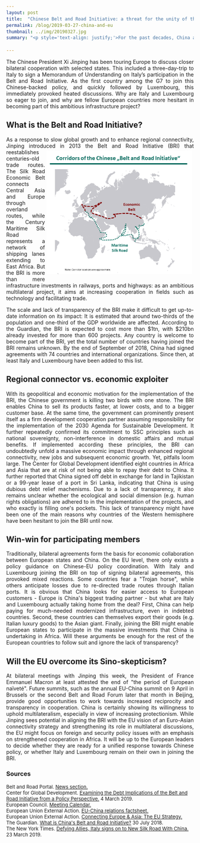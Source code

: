 ```yaml
---
layout: post
title:  "Chinese Belt and Road Initiative: a threat for the unity of the EU?"
permalink: /blog/2019-03-27-china-and-eu
thumbnail: ../img/20190327.jpg
summary: "<p style='text-align: justify;'>For the past decades, China and European States mostly signed bilateral trade agreements. This week, Italy went one step further: as the first G7 country, it joined the Chinese “Belt and Road Initiative”. What exactly is this initiative and what does Italy's accession mean for the unity of the EU?</p>"

---
```


<p style='text-align: justify;'>The Chinese President Xi Jinping has been touring Europe to discuss closer bilateral cooperation with selected states. This included a three-day-trip to Italy to sign a Memorandum of Understanding on Italy’s participation in the Belt and Road Initiative. As the first country among the G7 to join this Chinese-backed policy, and quickly followed by Luxembourg, this immediately provoked heated discussions. Why are Italy and Luxembourg so eager to join, and why are fellow European countries more hesitant in becoming part of this ambitious infrastructure project?</p>

## What is the Belt and Road Initiative?

<p style='text-align: justify;'>As a response to slow global growth and to enhance regional connectivity, Jinping introduced in 2013 the Belt and Road Initiative (BRI) <img alt="BRI" style="float: right" src="../assets/BRI.png" width="390" hspace="5  " vspace="5"/> that reestablishes centuries-old trade routes. The Silk Road Economic Belt connects Central Asia and Europe through overland routes, while the Century Maritime Silk Road represents a network of shipping lanes extending to East Africa. But the BRI is more than mere infrastructure investments in railways, ports and highways: as an ambitious multilateral project, it aims at increasing cooperation in fields such as technology and facilitating trade.</p>

<p style='text-align: justify;'>The scale and lack of transparency of the BRI make it difficult to get up-to-date information on its impact: It is estimated that around two-thirds of the population and one-third of the GDP worldwide are affected. According to the Guardian, the BRI is expected to cost more than $1tn, with $210bn already invested for more than 600 projects. Any country is welcome to become part of the BRI, yet the total number of countries having joined the BRI remains unknown. By the end of September of 2018, China had signed agreements with 74 countries and international organizations. Since then, at least Italy and Luxembourg have been added to this list.</p>

## Regional connector vs. economic exploiter

<p style='text-align: justify;'>With its geopolitical and economic motivation for the implementation of the BRI, the Chinese government is killing two birds with one stone. The BRI enables China to sell its products faster, at lower costs, and to a bigger customer base. At the same time, the government can prominently present itself as a firm development cooperation partner assuming responsibility for the implementation of the 2030 Agenda for Sustainable Development. It further repeatedly confirmed its commitment to SSC principles such as national sovereignty, non-interference in domestic affairs and mutual benefits. If implemented according these principles, the BRI can undoubtedly unfold a massive economic impact through enhanced regional connectivity, new jobs and subsequent economic growth. Yet, pitfalls loom large. The Center for Global Development identified eight countries in Africa and Asia that are at risk of not being able to repay their debt to China. It further reported that China signed off debt in exchange for land in Tajikistan or a 99-year lease of a port in Sri Lanka, indicating that China is using dubious debt relief machenisms. Due to a lack of transparency, it also remains unclear whether the ecological and social dimension (e.g. human rights obligations) are adhered to in the implementation of the projects, and who exactly is filling one's pockets. This lack of transparency might have been one of the main reasons why countries of the Western hemisphere have been hesitant to join the BRI until now.</p>

<!--This month, Vice-Premier Hu Chunhua for instance attended the  and reiterated that China would continue to stick to the rules of the game? But Northern European countries are more hesitant, rules of obligation,-->

## Win-win for participating members

<p style='text-align: justify;'>Traditionally, bilateral agreements form the basis for economic collaboration between European states and China. On the EU level, there only exists a policy guidance on Chinese-EU policy coordination. With Italy and Luxembourg joining the BRI on top of signing bilateral agreements, this provoked mixed reactions. Some countries fear a "Trojan horse", while others anticipate losses due to re-directed trade routes through Italian ports. It is obvious that China looks for easier access to European customers - Europe is China's biggest trading partner - but what are Italy and Luxembourg actually taking home from the deal? First, China can help paying for much-needed modernized infrastructure, even in indebted countries. Second, these countries can themselves export their goods (e.g. Italian luxury goods) to the Asian giant. Finally, joining the BRI might enable European states to participate in the massive investments that China is undertaking in Africa. Will these arguments be enough for the rest of the European countries to follow suit and ignore the lack of transparency?</p>

## Will the EU overcome its Sino-skepticism?

<p style='text-align: justify;'>At bilateral meetings with Jinping this week, the President of France Emmanuel Macron at least attested the end of "the period of European naïveté". Future summits, such as the annual EU-China summit on 9 April in Brussels or the second Belt and Road Forum later that month in Beijing, provide good opportunities to work towards increased reciprocity and transparency in cooperation. China is certainly showing its willingness to uphold multilateralism, especially in view of increasing protectionism. While Jinping sees potential in aligning the BRI with the EU vision of an Euro-Asian connectivity strategy and strengthening its role in multilateral discussions, the EU might focus on foreign and security policy issues with an emphasis on strengthened cooperation in Africa. It will be up to the European leaders to decide whether they are ready for a unified response towards Chinese policy, or whether Italy and Luxembourg remain on their own in joining the BRI.</p>


<!--The ambitious Chinese infrastructure plans are globally known and sometimes referred to as an imperialist approach.
After having visited Italy and with strong commitment to strengthen their China-European Union (EU) relations, -->

### Sources

<font size="-1">

<div>Belt and Road Portal. <a href="https://eng.yidaiyilu.gov.cn/dsjym.htm" target="\_blank"><u>News section.</u></a></div>

<div>Center for Global Development. <a href="https://www.cgdev.org/publication/examining-debt-implications-belt-and-road-initiative-a-policy-perspective" target="\_blank"><u>Examining the Debt Implications of the Belt and Road Initiative from a Policy Perspective.</u></a> 4 March 2019.</div>

<div>European Council. <a href="https://www.consilium.europa.eu/en/meetings/calendar/?filters=2034" target="\_blank"><u>Meeting Calendar.</u></a></div>

<div>European Union External Action. <a href="https://cdn1-eeas.fpfis.tech.ec.europa.eu/cdn/farfuture/rVotT71TqcUuInsE7VOb7j1_xi9jIMcvhhHxcYLGE1g/mtime:1552379624/sites/eeas/files/factsheet_eu-china_03_2019.pdf" target="\_blank"><u>EU-China relations factsheet.</u></a></div>

<div>European Union External Action. <a href="https://eeas.europa.eu/sites/eeas/files/europe_asia_connectivity_factsheet_1.pdf" target="\_blank"><u>Connecting Europe & Asia: The EU Strategy.</u></a></div>

<div>The Guardian. <a href="https://www.theguardian.com/cities/ng-interactive/2018/jul/30/what-china-belt-road-initiative-silk-road-explainer" target="\_blank"><u>What is China's Belt and Road Initiative?</u></a> 30 July 2018.</div>

<div>The New York Times. <a href="https://www.nytimes.com/2019/03/23/world/europe/italy-china-xi-silk-road.html?module=inliner" target="\_blank"><u>Defying Allies, Italy signs on to New Silk Road With China.</u></a> 23 March 2019.</div>
